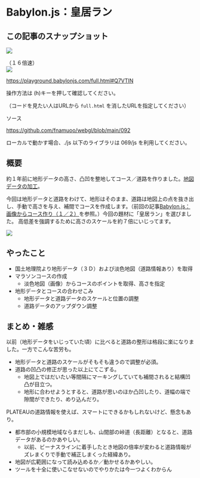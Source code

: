 # Babylon.js：皇居ラン

## この記事のスナップショット

![](https://storage.googleapis.com/zenn-user-upload/3446eba4858d-20250830.jpg)

（１６倍速）  
![](https://storage.googleapis.com/zenn-user-upload/466defb62409-20250830.gif)

https://playground.babylonjs.com/full.html#Q7VTIN

操作方法は (h)キーを押して確認してください。

（コードを見たい人はURLから `full.html` を消したURLを指定してください）

ソース

https://github.com/fnamuoo/webgl/blob/main/092

ローカルで動かす場合、./js 以下のライブラリは 069/js を利用してください。

## 概要

約１年前に地形データの高さ、凸凹を整地してコース／道路を作りました。[地図データの加工](https://zenn.dev/fnamuoo/articles/428ea539c91503)。

今回は地形データと道路をわけて、地形はそのまま、道路は地図上の点を抜き出し、手動で高さを与え、補間でコースを作成します。（前回の記事[Babylon.js：画像からコース作り（１／２）](https://zenn.dev/fnamuoo/articles/94bea2a1c603bf)を参照。）今回の題材に「皇居ラン」を選びました。
高低差を強調するために高さのスケールを約７倍にいじってます。

![](https://storage.googleapis.com/zenn-user-upload/dcf967e6f79e-20250830.jpg)

## やったこと

- 国土地理院より地形データ（３Ｄ）および淡色地図（道路情報あり）を取得
- マラソンコースの作成
  - 淡色地図（画像）からコースのポイントを取得、高さを指定
- 地形データとコースの合わせこみ
  - 地形データと道路データのスケールと位置の調整
  - 道路データのアップダウン調整

## まとめ・雑感

以前（地形データをいじっていた頃）に比べると道路の整形は格段に楽になりました。一方でこんな苦労も。

- 地形データと道路のスケールがそもそも違うので調整が必須。
- 道路の凹凸の修正が思った以上にてこずる。
  - 地図上ではだいたい等間隔にマーキングしていても補間されると結構凹凸が目立つ。
  - 地形に合わせようとすると、道路が思いのほか凸凹したり、道幅の端で隙間ができたり、めり込んだり。

PLATEAUの道路情報を使えば、スマートにできるかもしれないけど、懸念もあり。

- 都市部の小規模地域ならまだしも、山間部の峠道（長距離）となると、道路データがあるのかあやしい。
  - 以前、ビーナスラインに着手したとき地図の倍率が変わると道路情報がズレまくりで手動で補正しまくった経緯あり。
- 地図が広範囲になって読み込めるか／動かせるかあやしい。
- ツールを十全に使いこなせないのでやりかたは今一つよくわからん

